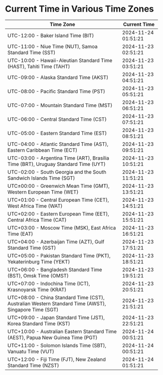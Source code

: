 # Current Time in Various Time Zones

| Time Zone | Current Time |
|-----------|--------------|
| UTC-12:00 - Baker Island Time (BIT) | 2024-11-24 01:51:21 |
| UTC-11:00 - Niue Time (NUT), Samoa Standard Time (SST) | 2024-11-23 02:51:21 |
| UTC-10:00 - Hawaii-Aleutian Standard Time (HAST), Tahiti Time (TAHT) | 2024-11-23 03:51:21 |
| UTC-09:00 - Alaska Standard Time (AKST) | 2024-11-23 04:51:21 |
| UTC-08:00 - Pacific Standard Time (PST) | 2024-11-23 05:51:21 |
| UTC-07:00 - Mountain Standard Time (MST) | 2024-11-23 06:51:21 |
| UTC-06:00 - Central Standard Time (CST) | 2024-11-23 07:51:21 |
| UTC-05:00 - Eastern Standard Time (EST) | 2024-11-23 08:51:21 |
| UTC-04:00 - Atlantic Standard Time (AST), Eastern Caribbean Time (ECT) | 2024-11-23 09:51:21 |
| UTC-03:00 - Argentina Time (ART), Brasília Time (BRT), Uruguay Standard Time (UYT) | 2024-11-23 10:51:21 |
| UTC-02:00 - South Georgia and the South Sandwich Islands Time (SGT) | 2024-11-23 11:51:21 |
| UTC±00:00 - Greenwich Mean Time (GMT), Western European Time (WET) | 2024-11-23 13:51:21 |
| UTC+01:00 - Central European Time (CET), West Africa Time (WAT) | 2024-11-23 14:51:21 |
| UTC+02:00 - Eastern European Time (EET), Central Africa Time (CAT) | 2024-11-23 15:51:21 |
| UTC+03:00 - Moscow Time (MSK), East Africa Time (EAT) | 2024-11-23 16:51:21 |
| UTC+04:00 - Azerbaijan Time (AZT), Gulf Standard Time (GST) | 2024-11-23 17:51:21 |
| UTC+05:00 - Pakistan Standard Time (PKT), Yekaterinburg Time (YEKT) | 2024-11-23 18:51:21 |
| UTC+06:00 - Bangladesh Standard Time (BST), Omsk Time (OMST) | 2024-11-23 19:51:21 |
| UTC+07:00 - Indochina Time (ICT), Krasnoyarsk Time (KRAT) | 2024-11-23 20:51:21 |
| UTC+08:00 - China Standard Time (CST), Australian Western Standard Time (AWST), Singapore Time (SGT) | 2024-11-23 21:51:21 |
| UTC+09:00 - Japan Standard Time (JST), Korea Standard Time (KST) | 2024-11-23 22:51:21 |
| UTC+10:00 - Australian Eastern Standard Time (AEST), Papua New Guinea Time (PGT) | 2024-11-24 00:51:21 |
| UTC+11:00 - Solomon Islands Time (SBT), Vanuatu Time (VUT) | 2024-11-24 00:51:21 |
| UTC+12:00 - Fiji Time (FJT), New Zealand Standard Time (NZST) | 2024-11-24 01:51:21 |
